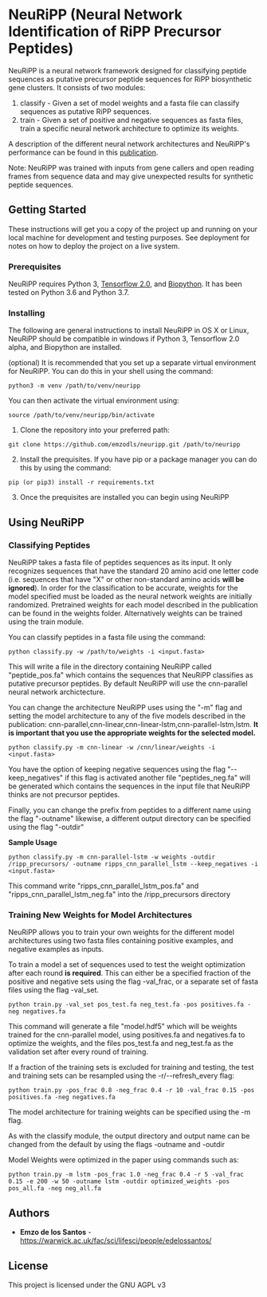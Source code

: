 # NeuRiPP (**Neu**ral Network Identification of **Ri**PP **P**recursor **P**eptides)
NeuRiPP is a neural network framework designed for classifying peptide sequences as putative precursor peptide sequences for RiPP biosynthetic gene clusters. It consists of two modules:
1. classify - Given a set of model weights and a fasta file can classify sequences as putative RiPP sequences. 
2. train - Given a set of positive and negative sequences as fasta files, train a specific neural network architecture to optimize its weights.

A description of the different neural network architectures and NeuRiPP's performance can be found in this [publication](https://rdcu.be/bUlZJ).

Note: NeuRiPP was trained with inputs from gene callers and open reading frames from sequence data and may give unexpected results for synthetic peptide sequences.

## Getting Started

These instructions will get you a copy of the project up and running on your local machine for development and testing purposes. See deployment for notes on how to deploy the project on a live system.

### Prerequisites

NeuRiPP requires Python 3, [Tensorflow 2.0](https://www.tensorflow.org/install/), and [Biopython](https://biopython.org/). It has been tested on Python 3.6 and Python 3.7. 


### Installing

The following are general instructions to install NeuRiPP in OS X or Linux, NeuRiPP should be compatible in windows if Python 3, Tensorflow 2.0 alpha, and Biopython are installed.

(optional) It is recommended that you set up a separate virtual environment for NeuRiPP. You can do this in your shell using the command:
```
python3 -m venv /path/to/venv/neuripp
```
You can then activate the virtual environment using:
```
source /path/to/venv/neuripp/bin/activate
```
1. Clone the repository into your preferred path:
```
git clone https://github.com/emzodls/neuripp.git /path/to/neuripp
```
2. Install the prequisites. If you have pip or a package manager you can do this by using the command:
```
pip (or pip3) install -r requirements.txt
```
3. Once the prequisites are installed you can begin using NeuRiPP
## Using NeuRiPP

### Classifying Peptides
NeuRiPP takes a fasta file of peptides sequences as its input. It only recognizes sequences that have the standard 20 amino acid one letter code (i.e. sequences that have "X" or other non-standard amino acids **will be ignored**). In order for the classification to be accurate, weights for the model specified must be loaded as the neural network weights are initially randomized. Pretrained weights for each model described in the publication can be found in the weights folder. Alternatively weights can be trained using the train module.

You can classify peptides in a fasta file using the command:
```
python classify.py -w /path/to/weights -i <input.fasta>
```
This will write a file in the directory containing NeuRiPP called "peptide_pos.fa" which contains the sequences that NeuRiPP classifies as putative precursor peptides. By default NeuRiPP will use the cnn-parallel neural network archictecture.

You can change the architecture NeuRiPP uses using the "-m" flag and setting the model architecture to any of the five models described in the publication: cnn-parallel,cnn-linear,cnn-linear-lstm,cnn-parallel-lstm,lstm. **It is important that you use the appropriate weights for the selected model.** 
```
python classify.py -m cnn-linear -w /cnn/linear/weights -i <input.fasta>
```

You have the option of keeping negative sequences using the flag "--keep_negatives" if this flag is activated another file "peptides_neg.fa" will be generated which contains the sequences in the input file that NeuRiPP thinks are not precursor peptides.

Finally, you can change the prefix from peptides to a different name using the flag "-outname" likewise, a different output directory can be specified using the flag "-outdir"

**Sample Usage**
```
python classify.py -m cnn-parallel-lstm -w weights -outdir /ripp_precursors/ -outname ripps_cnn_parallel_lstm --keep_negatives -i <input.fasta>
```
This command write "ripps_cnn_parallel_lstm_pos.fa" and "ripps_cnn_parallel_lstm_neg.fa" into the /ripp_precursors directory
### Training New Weights for Model Architectures

NeuRiPP allows you to train your own weights for the different model architectures using two fasta files containing positive examples, and negative examples as inputs.

To train a model a set of sequences used to test the weight optimization after each round **is required**. This can either be a specified fraction of the positive and negative sets using the flag -val_frac, or a separate set of fasta files using the flag -val_set.
```
python train.py -val_set pos_test.fa neg_test.fa -pos positives.fa -neg negatives.fa 
```
This command will generate a file "model.hdf5" which will be weights trained for the cnn-parallel model, using positives.fa and negatives.fa to optimize the weights, and the files pos_test.fa  and neg_test.fa as the validation set after every round of training. 

If a fraction of the training sets is excluded for training and testing, the test and training sets can be resampled using the -r/--refresh_every flag:
```
python train.py -pos_frac 0.8 -neg_frac 0.4 -r 10 -val_frac 0.15 -pos positives.fa -neg negatives.fa

```
The model architecture for training weights can be specified using the -m flag.

As with the classify module, the output directory and output name can be changed from the default by using the flags -outname and -outdir

Model Weights were optimized in the paper using commands such as:
```
python train.py -m lstm -pos_frac 1.0 -neg_frac 0.4 -r 5 -val_frac 0.15 -e 200 -w 50 -outname lstm -outdir optimized_weights -pos pos_all.fa -neg neg_all.fa
```

## Authors

* **Emzo de los Santos** - https://warwick.ac.uk/fac/sci/lifesci/people/edelossantos/

## License

This project is licensed under the GNU AGPL v3
